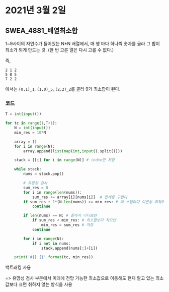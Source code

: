 # 2021년 3월 2일

## SWEA\_4881\_배열최소합

1~9사이의 자연수가 들어있는 N*N 배열에서, 매 행 마다 하나씩 숫자를 골라 그 합이 최소가 되게 만드는 것. (한 번 고른 열은 다시 고를 수 없다.)

즉,

```
2 1 2
5 8 5
7 2 2
```

에서는 `(0,1)_1`, `(1,0)_5`, `(2,2)_2`를 골라 9가 최소합이 된다.



### 코드

```python
T = int(input())

for tc in range(1,T+1):
    N = int(input())
    min_res = 10*N

    array = []
    for i in range(N):
        array.append(list(map(int,input().split())))

    stack = [[i] for i in range(N)] # index만 저장

    while stack:
        nums = stack.pop()

        # 유망성 검사
        sum_res = 0
        for i in range(len(nums)):
            sum_res += array[i][nums[i]]  # 합계를 구한다
        if sum_res + 1*(N-len(nums)) >= min_res: # 매 스텝마다 이론상 최적의 거리로 따라잡아도 min 보다 작으면 버리기
            continue

        if len(nums) == N: # 끝까지 다다르면
            if sum_res < min_res: # 최소합보다 작으면
                min_res = sum_res # 저장
            continue

        for i in range(N):
            if i not in nums:
                stack.append(nums[:]+[i])

    print('#{} {}'.format(tc, min_res))
```



백트래킹 사용

=> 유망성 검사 부분에서 미래에 전망 가능한 최소값으로 이동해도 현재 알고 있는 최소값보다 크면 취하지 않는 방식을 사용
